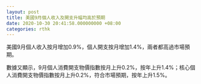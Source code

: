 ```yaml
---
layout: post
title: 美國9月個人收入及開支升幅均高於預期
date: 2020-10-30 20:41:58.000000000 +08:00
categories: rthk
---
```


美國9月個人收入按月增加0.9%，個人開支按月增加1.4%，兩者都高過市場預期。

數據又顯示，9月個人消費開支物價指數按月上升0.2%，按年上升1.4%；核心個人消費開支物價指數按月上升0.2%，符合市場預期，按年上升1.5%。

